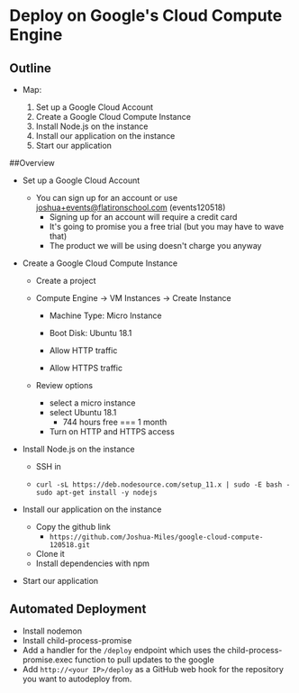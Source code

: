 # Deploy on Google's Cloud Compute Engine

## Outline

* Map:

  1. Set up a Google Cloud Account
  2. Create a Google Cloud Compute Instance
  3. Install Node.js on the instance
  4. Install our application on the instance
  5. Start our application


##Overview

* Set up a Google Cloud Account

  - You can sign up for an account or use joshua+events@flatironschool.com (events120518)
    - Signing up for an account will require a credit card
    - It's going to promise you a free trial (but you may have to wave that)
    - The product we will be using doesn't charge you anyway

* Create a Google Cloud Compute Instance

  - Create a project

  - Compute Engine -> VM Instances -> Create Instance

    - Machine Type: Micro Instance

    - Boot Disk: Ubuntu 18.1
    - Allow HTTP traffic
    - Allow HTTPS traffic

  - Review options 

    - select a micro instance
    - select Ubuntu 18.1
      - 744 hours free === 1 month
    - Turn on HTTP and HTTPS access

* Install Node.js on the instance

  * SSH in

  * ```
    curl -sL https://deb.nodesource.com/setup_11.x | sudo -E bash -
    sudo apt-get install -y nodejs
    ```

* Install our application on the instance

  * Copy the github link
    * `https://github.com/Joshua-Miles/google-cloud-compute-120518.git`
  * Clone it 
  * Install dependencies with npm

* Start our application



## Automated Deployment

* Install nodemon
* Install child-process-promise
* Add a handler for the `/deploy` endpoint which uses the child-process-promise.exec function to pull updates to the google 
* Add `http://<your IP>/deploy` as a GitHub web hook for the repository you want to autodeploy from. 